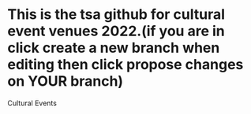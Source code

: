 # This is the tsa github for cultural event venues 2022.(if you are in click create a new branch when editing then click propose changes on YOUR branch)
Cultural Events
